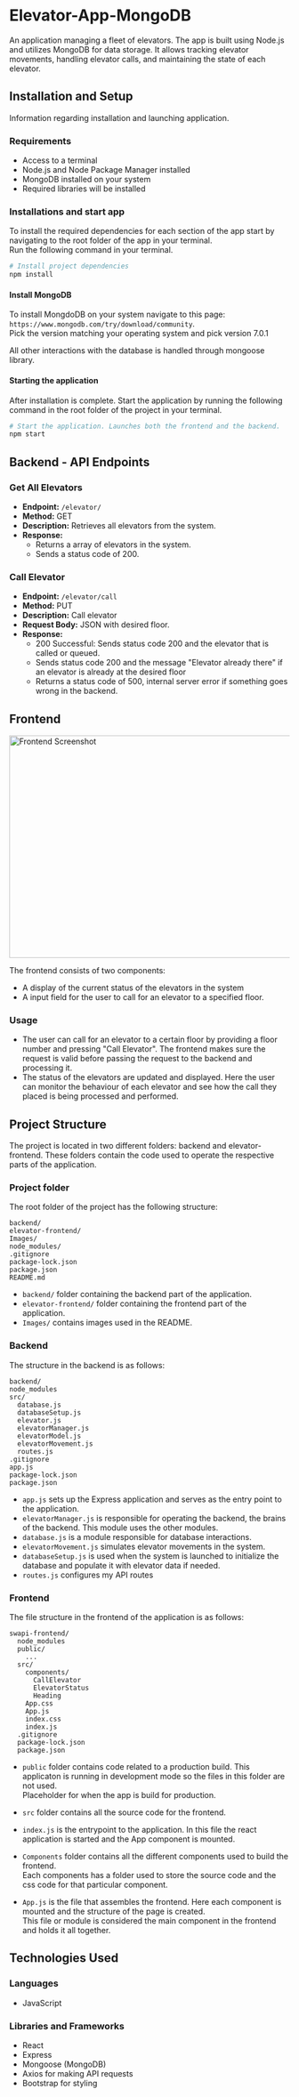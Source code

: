 # Elevator-App-MongoDB

An application managing a fleet of elevators. The app is built using Node.js and utilizes MongoDB for data storage. It allows tracking elevator movements, handling elevator calls, and maintaining the state of each elevator.


## Installation and Setup
Information regarding installation and launching application.

### Requirements
- Access to a terminal
- Node.js and Node Package Manager installed
- MongoDB installed on your system
- Required libraries will be installed

### Installations and start app
To install the required dependencies for each section of the app start by navigating to the root folder of the app in your terminal.  
Run the following command in your terminal.

```bash
# Install project dependencies
npm install

```

#### Install MongoDB
To install MongdoDB on your system navigate to this page: `https://www.mongodb.com/try/download/community`.  
Pick the version matching your operating system and pick version 7.0.1 

All other interactions with the database is handled through mongoose library.

#### Starting the application
After installation is complete. Start the application by running the following command in the root folder of the project in your terminal.

```bash
# Start the application. Launches both the frontend and the backend.
npm start
```


## Backend - API Endpoints

### Get All Elevators

- **Endpoint:** `/elevator/`
- **Method:** GET
- **Description:** Retrieves all elevators from the system. 
- **Response:**
  - Returns a array of elevators in the system.
  - Sends a status code of 200.

### Call Elevator

- **Endpoint:** `/elevator/call`
- **Method:** PUT
- **Description:** Call elevator
- **Request Body:** JSON with desired floor.
- **Response:**
  - 200 Successful: Sends status code 200 and the elevator that is called or queued.
  - Sends status code 200 and the message "Elevator already there" if an elevator is already at the desired floor 
  - Returns a status code of 500, internal server error if something goes wrong in the backend. 


## Frontend

<img src="images/frontend-overview.png" alt="Frontend Screenshot" width="850" height="400">

The frontend consists of two components:
- A display of the current status of the elevators in the system
- A input field for the user to call for an elevator to a specified floor.

### Usage
- The user can call for an elevator to a certain floor by providing a floor number and pressing "Call Elevator". The frontend makes sure the request is valid before passing the request to the backend and processing it. 
- The status of the elevators are updated and displayed. Here the user can monitor the behaviour of each elevator and see how the call they placed is being processed and performed.

## Project Structure
The project is located in two different folders: backend and elevator-frontend. These folders contain the code used to operate the respective parts of the application. 

### Project folder 
The root folder of the project has the following structure:

```
backend/
elevator-frontend/
Images/
node_modules/
.gitignore
package-lock.json
package.json
README.md
```
- `backend/` folder containing the backend part of the application.
- `elevator-frontend/` folder containing the frontend part of the application.
- `Images/` contains images used in the README.

### Backend
The structure in the backend is as follows:

```
backend/
node_modules
src/
  database.js
  databaseSetup.js
  elevator.js
  elevatorManager.js
  elevatorModel.js
  elevatorMovement.js
  routes.js
.gitignore
app.js
package-lock.json
package.json
```

- `app.js` sets up the Express application and serves as the entry point to the application.
- `elevatorManager.js` is responsible for operating the backend, the brains of the backend. This module uses the other modules. 
- `database.js` is a module responsible for database interactions. 
- `elevatorMovement.js` simulates elevator movements in the system.
- `databaseSetup.js` is used when the system is launched to initialize the database and populate it with elevator data if needed. 
- `routes.js` configures my API routes

### Frontend

The file structure in the frontend of the application is as follows:

```
swapi-frontend/
  node_modules
  public/
    ...
  src/
    components/
      CallElevator
      ElevatorStatus
      Heading
    App.css
    App.js
    index.css
    index.js
  .gitignore
  package-lock.json
  package.json
```

- `public` folder contains code related to a production build. This applicaton is running in development mode so the files in this folder are not used.  
  Placeholder for when the app is build for production.

- `src` folder contains all the source code for the frontend.
- `index.js` is the entrypoint to the application. In this file the react application is started and the App component is mounted. 
- `Components` folder contains all the different components used to build the frontend.  
  Each components has a folder used to store the source code and the css code for that particular component.
- `App.js` is the file that assembles the frontend. Here each component is mounted and the structure of the page is created.  
 This file or module is considered the main component in the frontend and holds it all together.

## Technologies Used

### Languages
- JavaScript

### Libraries and Frameworks
- React
- Express
- Mongoose (MongoDB)
- Axios for making API requests
- Bootstrap for styling


